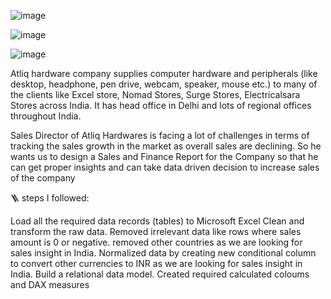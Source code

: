 ![image](https://github.com/NikhilGupta2024/Sales-and-Finance-Analysis-of-Atliq-Hardwares/assets/158210072/c4d59612-b9b1-4b5f-b803-d52aa22ca579)



![image](https://github.com/NikhilGupta2024/Sales-and-Finance-Analysis-of-Atliq-Hardwares/assets/158210072/3b12cb93-cbbd-48f1-a093-77ba126401b1)

![image](https://github.com/NikhilGupta2024/Sales-and-Finance-Analysis-of-Atliq-Hardwares/assets/158210072/15d48956-ec90-418a-905b-56f7135a6b0b)









Atliq hardware company supplies computer hardware and peripherals (like desktop, headphone, pen drive, webcam, speaker, mouse etc.) to many of the clients like Excel store, Nomad Stores, Surge Stores, Electricalsara Stores across India. It has head office in Delhi and lots of regional offices throughout India.

 Sales Director of Atliq Hardwares  is facing a lot of challenges in terms of tracking the sales growth in the market as overall sales are declining. So he wants us to design a Sales and Finance Report for the Company so that he can get proper insights and can take data driven decision to increase sales of the company



 🪜 steps I followed:
 
Load all the required data records (tables) to Microsoft Excel
Clean and transform the raw data.
Removed irrelevant data like rows where sales amount is 0 or negative.
removed other countries as we are looking for sales insight in India.
Normalized data by creating new conditional column to convert other currencies to INR as we are looking for sales insight in India.
Build a relational data model.
Created required calculated coloums and DAX measures








